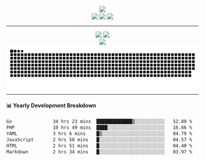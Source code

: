 <p align="center">
  <img src="https://readme-typing-svg.herokuapp.com?font=Fira+Code&pause=1000&color=FF69B4&center=true&vCenter=true&width=435&lines=%F0%9F%8F%B3%EF%B8%8F%E2%80%8D%E2%9A%A7%EF%B8%8F+BaiYi's+GitHub+Profile+%F0%9F%8F%B3%EF%B8%8F%E2%80%8D%E2%9A%A7%EF%B8%8F" />
  <br>
  <a href="https://mtf.wiki/"><img src="https://img.shields.io/static/v1?label=Gender&message=Male-To-Female&color=ff69b4&style=for-the-badge" /></a>
  <a href="https://github.com/WhiteElytra"><img src="https://img.shields.io/github/followers/WhiteElytra?label=github%20followers&logo=github&style=for-the-badge" /></a>
  <a href="https://twitter.com/WhiteElytra"><img src="https://img.shields.io/twitter/follow/WhiteElytra?label=twitter%20%40WhiteElytra&logo=twitter&style=for-the-badge" /></a>
</p>

-----

<p align="center">
  <img src="https://github-readme-stats.vercel.app/api?username=WhiteElytra&count_private=true&show_icons=true&theme=buefy" width="400" />
  <img src="https://streak-stats.demolab.com/?user=WhiteElytra" width="400" />
  <br>
  <img src="https://activity-graph.herokuapp.com/graph?username=WhiteElytra&theme=minimal" />
  <br>
  <img src="https://github.com/WhiteElytra/WhiteElytra/raw/output/github-contribution-grid-snake.svg" />
</p>

-----

#### 📊 Yearly Development Breakdown

<!--START_SECTION:waka-->

```text
Go               34 hrs 23 mins  █████████████▒░░░░░░░░░░░   52.89 %
PHP              10 hrs 49 mins  ████░░░░░░░░░░░░░░░░░░░░░   16.66 %
YAML             3 hrs 6 mins    █▒░░░░░░░░░░░░░░░░░░░░░░░   04.79 %
JavaScript       2 hrs 58 mins   █░░░░░░░░░░░░░░░░░░░░░░░░   04.57 %
HTML             2 hrs 51 mins   █░░░░░░░░░░░░░░░░░░░░░░░░   04.40 %
Markdown         2 hrs 34 mins   █░░░░░░░░░░░░░░░░░░░░░░░░   03.97 %
```

<!--END_SECTION:waka-->
